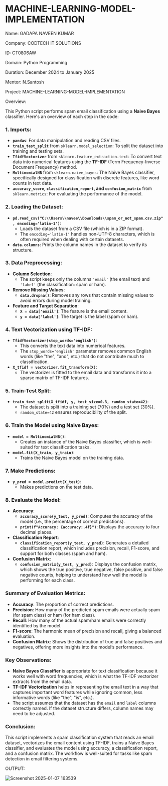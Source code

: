 # MACHINE-LEARNING-MODEL-IMPLEMENTATION

Name: GADAPA NAVEEN KUMAR

Company: CODTECH IT SOLUTIONS

ID: CT0806AW

Domain: Python Programming

Duration: December 2024 to January 2025

Mentor: N.Santosh


Project: MACHINE-LEARNING-MODEL-IMPLEMENTATION

Overview:

This Python script performs spam email classification using a **Naive Bayes** classifier. Here's an overview of each step in the code:

### 1. **Imports:**
   - **`pandas`**: For data manipulation and reading CSV files.
   - **`train_test_split`** from `sklearn.model_selection`: To split the dataset into training and testing sets.
   - **`TfidfVectorizer`** from `sklearn.feature_extraction.text`: To convert text data into numerical features using the **TF-IDF** (Term Frequency-Inverse Document Frequency) method.
   - **`MultinomialNB`** from `sklearn.naive_bayes`: The Naive Bayes classifier, specifically designed for classification with discrete features, like word counts in text data.
   - **`accuracy_score`, `classification_report`, and `confusion_matrix`** from `sklearn.metrics`: For evaluating the performance of the model.

### 2. **Loading the Dataset**:
   - **`pd.read_csv("C:\\Users\\navee\\Downloads\\spam_or_not_spam.csv.zip", encoding='latin-1')`**: 
     - Loads the dataset from a CSV file (which is in a ZIP format).
     - The `encoding='latin-1'` handles non-UTF-8 characters, which is often required when dealing with certain datasets.
   - **`data.columns`**: Prints the column names in the dataset to verify its structure.

### 3. **Data Preprocessing**:
   - **Column Selection**:
     - The script keeps only the columns `'email'` (the email text) and `'label'` (the classification: spam or ham).
   - **Remove Missing Values**:
     - **`data.dropna()`**: Removes any rows that contain missing values to avoid errors during model training.
   - **Feature and Target Separation**:
     - **`X = data['email']`**: The feature is the email content.
     - **`y = data['label']`**: The target is the label (spam or ham).
   
### 4. **Text Vectorization using TF-IDF**:
   - **`TfidfVectorizer(stop_words='english')`**: 
     - This converts the text data into numerical features.
     - The `stop_words='english'` parameter removes common English words (like "the", "and", etc.) that do not contribute much to classification.
   - **`X_tfidf = vectorizer.fit_transform(X)`**: 
     - The vectorizer is fitted to the email data and transforms it into a sparse matrix of TF-IDF features.

### 5. **Train-Test Split**:
   - **`train_test_split(X_tfidf, y, test_size=0.3, random_state=42)`**:
     - The dataset is split into a training set (70%) and a test set (30%).
     - `random_state=42` ensures reproducibility of the split.

### 6. **Train the Model using Naive Bayes**:
   - **`model = MultinomialNB()`**: 
     - Creates an instance of the Naive Bayes classifier, which is well-suited for text classification tasks.
   - **`model.fit(X_train, y_train)`**: 
     - Trains the Naive Bayes model on the training data.

### 7. **Make Predictions**:
   - **`y_pred = model.predict(X_test)`**: 
     - Makes predictions on the test data.

### 8. **Evaluate the Model**:
   - **Accuracy**: 
     - **`accuracy_score(y_test, y_pred)`**: Computes the accuracy of the model (i.e., the percentage of correct predictions).
     - **`print(f"Accuracy: {accuracy:.4f}")`**: Displays the accuracy to four decimal places.
   - **Classification Report**:
     - **`classification_report(y_test, y_pred)`**: Generates a detailed classification report, which includes precision, recall, F1-score, and support for both classes (spam and ham).
   - **Confusion Matrix**:
     - **`confusion_matrix(y_test, y_pred)`**: Displays the confusion matrix, which shows the true positive, true negative, false positive, and false negative counts, helping to understand how well the model is performing for each class.

### Summary of Evaluation Metrics:
- **Accuracy**: The proportion of correct predictions.
- **Precision**: How many of the predicted spam emails were actually spam (for spam class) or ham (for ham class).
- **Recall**: How many of the actual spam/ham emails were correctly identified by the model.
- **F1-score**: The harmonic mean of precision and recall, giving a balanced evaluation.
- **Confusion Matrix**: Shows the distribution of true and false positives and negatives, offering more insights into the model’s performance.

### Key Observations:
- **Naive Bayes Classifier** is appropriate for text classification because it works well with word frequencies, which is what the TF-IDF vectorizer extracts from the email data.
- **TF-IDF Vectorization** helps in representing the email text in a way that captures important word features while ignoring common, less informative words (like "the", "is", etc.).
- The script assumes that the dataset has the `email` and `label` columns correctly named. If the dataset structure differs, column names may need to be adjusted.

### Conclusion:
This script implements a spam classification system that reads an email dataset, vectorizes the email content using TF-IDF, trains a Naive Bayes classifier, and evaluates the model using accuracy, a classification report, and a confusion matrix. The workflow is well-suited for tasks like spam detection in email filtering systems.

OUTPUT:

![Screenshot 2025-01-07 163539](https://github.com/user-attachments/assets/3d467a95-f7f6-47d7-83d0-69c94d3b97b7)
